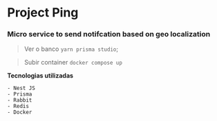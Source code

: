 # Project Ping

### Micro service to send notifcation based on geo localization

> Ver o banco `yarn prisma studio`;

> Subir container `docker compose up`

**Tecnologias utilizadas**

    - Nest JS
    - Prisma
    - Rabbit
    - Redis
    - Docker
